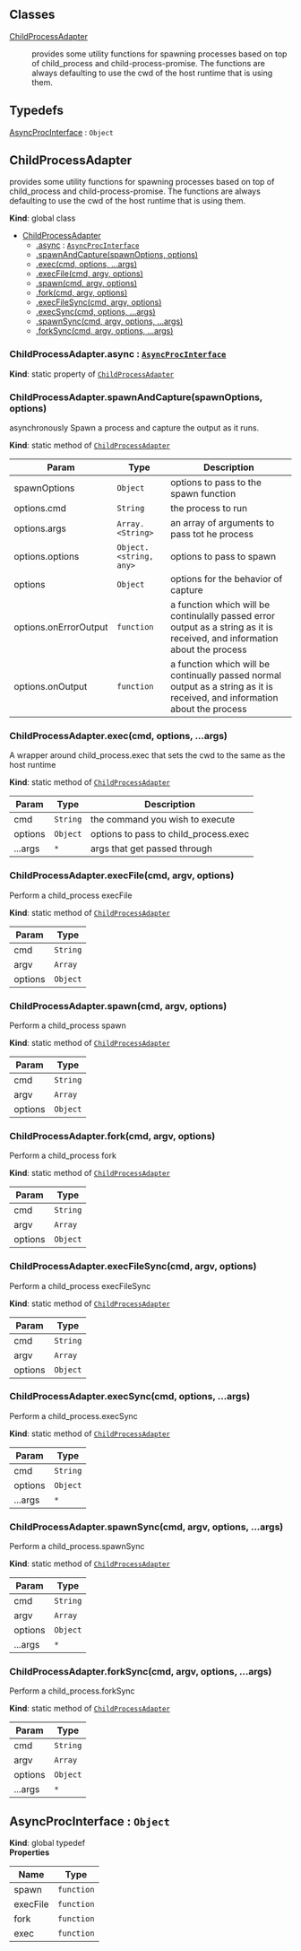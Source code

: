 ## Classes

<dl>
<dt><a href="#ChildProcessAdapter">ChildProcessAdapter</a></dt>
<dd><p>provides some utility functions for spawning processes based on top of child_process and child-process-promise.
The functions are always defaulting to use the cwd of the host runtime that is using them.</p>
</dd>
</dl>

## Typedefs

<dl>
<dt><a href="#AsyncProcInterface">AsyncProcInterface</a> : <code>Object</code></dt>
<dd></dd>
</dl>

<a name="ChildProcessAdapter"></a>

## ChildProcessAdapter
provides some utility functions for spawning processes based on top of child_process and child-process-promise.
The functions are always defaulting to use the cwd of the host runtime that is using them.

**Kind**: global class  

* [ChildProcessAdapter](#ChildProcessAdapter)
    * [.async](#ChildProcessAdapter.async) : [<code>AsyncProcInterface</code>](#AsyncProcInterface)
    * [.spawnAndCapture(spawnOptions, options)](#ChildProcessAdapter.spawnAndCapture)
    * [.exec(cmd, options, ...args)](#ChildProcessAdapter.exec)
    * [.execFile(cmd, argv, options)](#ChildProcessAdapter.execFile)
    * [.spawn(cmd, argv, options)](#ChildProcessAdapter.spawn)
    * [.fork(cmd, argv, options)](#ChildProcessAdapter.fork)
    * [.execFileSync(cmd, argv, options)](#ChildProcessAdapter.execFileSync)
    * [.execSync(cmd, options, ...args)](#ChildProcessAdapter.execSync)
    * [.spawnSync(cmd, argv, options, ...args)](#ChildProcessAdapter.spawnSync)
    * [.forkSync(cmd, argv, options, ...args)](#ChildProcessAdapter.forkSync)

<a name="ChildProcessAdapter.async"></a>

### ChildProcessAdapter.async : [<code>AsyncProcInterface</code>](#AsyncProcInterface)
**Kind**: static property of [<code>ChildProcessAdapter</code>](#ChildProcessAdapter)  
<a name="ChildProcessAdapter.spawnAndCapture"></a>

### ChildProcessAdapter.spawnAndCapture(spawnOptions, options)
asynchronously Spawn a process and capture the output as it runs.

**Kind**: static method of [<code>ChildProcessAdapter</code>](#ChildProcessAdapter)  

| Param | Type | Description |
| --- | --- | --- |
| spawnOptions | <code>Object</code> | options to pass to the spawn function |
| options.cmd | <code>String</code> | the process to run |
| options.args | <code>Array.&lt;String&gt;</code> | an array of arguments to pass tot he process |
| options.options | <code>Object.&lt;string, any&gt;</code> | options to pass to spawn |
| options | <code>Object</code> | options for the behavior of capture |
| options.onErrorOutput | <code>function</code> | a function which will be continulally passed error output as a string as it is received, and information about the process |
| options.onOutput | <code>function</code> | a function which will be continually passed normal output as a string as it is received, and information about the process |

<a name="ChildProcessAdapter.exec"></a>

### ChildProcessAdapter.exec(cmd, options, ...args)
A wrapper around child_process.exec that sets the cwd to the same as the host runtime

**Kind**: static method of [<code>ChildProcessAdapter</code>](#ChildProcessAdapter)  

| Param | Type | Description |
| --- | --- | --- |
| cmd | <code>String</code> | the command you wish to execute |
| options | <code>Object</code> | options to pass to child_process.exec |
| ...args | <code>\*</code> | args that get passed through |

<a name="ChildProcessAdapter.execFile"></a>

### ChildProcessAdapter.execFile(cmd, argv, options)
Perform a child_process execFile

**Kind**: static method of [<code>ChildProcessAdapter</code>](#ChildProcessAdapter)  

| Param | Type |
| --- | --- |
| cmd | <code>String</code> | 
| argv | <code>Array</code> | 
| options | <code>Object</code> | 

<a name="ChildProcessAdapter.spawn"></a>

### ChildProcessAdapter.spawn(cmd, argv, options)
Perform a child_process spawn

**Kind**: static method of [<code>ChildProcessAdapter</code>](#ChildProcessAdapter)  

| Param | Type |
| --- | --- |
| cmd | <code>String</code> | 
| argv | <code>Array</code> | 
| options | <code>Object</code> | 

<a name="ChildProcessAdapter.fork"></a>

### ChildProcessAdapter.fork(cmd, argv, options)
Perform a child_process fork

**Kind**: static method of [<code>ChildProcessAdapter</code>](#ChildProcessAdapter)  

| Param | Type |
| --- | --- |
| cmd | <code>String</code> | 
| argv | <code>Array</code> | 
| options | <code>Object</code> | 

<a name="ChildProcessAdapter.execFileSync"></a>

### ChildProcessAdapter.execFileSync(cmd, argv, options)
Perform a child_process execFileSync

**Kind**: static method of [<code>ChildProcessAdapter</code>](#ChildProcessAdapter)  

| Param | Type |
| --- | --- |
| cmd | <code>String</code> | 
| argv | <code>Array</code> | 
| options | <code>Object</code> | 

<a name="ChildProcessAdapter.execSync"></a>

### ChildProcessAdapter.execSync(cmd, options, ...args)
Perform a child_process.execSync

**Kind**: static method of [<code>ChildProcessAdapter</code>](#ChildProcessAdapter)  

| Param | Type |
| --- | --- |
| cmd | <code>String</code> | 
| options | <code>Object</code> | 
| ...args | <code>\*</code> | 

<a name="ChildProcessAdapter.spawnSync"></a>

### ChildProcessAdapter.spawnSync(cmd, argv, options, ...args)
Perform a child_process.spawnSync

**Kind**: static method of [<code>ChildProcessAdapter</code>](#ChildProcessAdapter)  

| Param | Type |
| --- | --- |
| cmd | <code>String</code> | 
| argv | <code>Array</code> | 
| options | <code>Object</code> | 
| ...args | <code>\*</code> | 

<a name="ChildProcessAdapter.forkSync"></a>

### ChildProcessAdapter.forkSync(cmd, argv, options, ...args)
Perform a child_process.forkSync

**Kind**: static method of [<code>ChildProcessAdapter</code>](#ChildProcessAdapter)  

| Param | Type |
| --- | --- |
| cmd | <code>String</code> | 
| argv | <code>Array</code> | 
| options | <code>Object</code> | 
| ...args | <code>\*</code> | 

<a name="AsyncProcInterface"></a>

## AsyncProcInterface : <code>Object</code>
**Kind**: global typedef  
**Properties**

| Name | Type |
| --- | --- |
| spawn | <code>function</code> | 
| execFile | <code>function</code> | 
| fork | <code>function</code> | 
| exec | <code>function</code> |